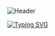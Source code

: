 ![Header](https://capsule-render.vercel.app/api?type=waving&color=gradient&height=200&section=header&text=Welcome%20to%20My%20Profile&fontSize=40&animation=fadeIn)

[![Typing SVG](https://readme-typing-svg.herokuapp.com?font=Bitcount+Grid+Single&pause=1000&center=true&vCenter=true&width=435&lines=Hello+%F0%9F%91%8B+!+I'M+%5BGraywizard%5D+;Nickname+Unidentified+%E2%9D%8C;Free+Time+Developer%F0%9F%A7%91%E2%80%8D%F0%9F%92%BB;Loves+To+Experiment+%F0%9F%94%AC)](https://git.io/typing-svg)
